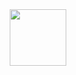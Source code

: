  <div id="header" align="center">
  <img src="https://media.giphy.com/media/Ah3zHH7hvsSB2/giphy.gif" width="100"/>
</div>

